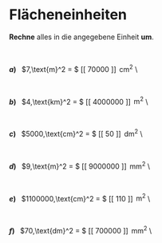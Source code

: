 <!--
version:  0.0.1

language: de

@style
input {
    text-align: center;
}

.flex-container {
    display: flex;
    flex-wrap: wrap;
    align-items: stretch;
    gap: 20px;
}

.flex-child {
    flex: 1;
    min-width: 350px;
    margin-right: 20px;
}

@media (max-width: 400px) {
    .flex-child {
        flex: 100%;
        margin-right: 0;
    }
}
@end

formula: \carry   \textcolor{red}{\scriptsize #1}
formula: \digit   \rlap{\carry{#1}}\phantom{#2}#2
formula: \permil  \text{‰}

import: https://raw.githubusercontent.com/LiaTemplates/Tikz-Jax/main/README.md

script: https://cdn.jsdelivr.net/gh/LiaTemplates/Tikz-Jax@main/dist/index.js


tags: Einheiten, Länge, Fläche, leicht, sehr niedrig, Angeben

comment: Rechne die Flächeneinheit richtig um.

author: Martin Lommatzsch

-->




# Flächeneinheiten


**Rechne** alles in die angegebene Einheit **um**.

<br>


<section class="flex-container">

<div class="flex-child">

__$a)\;\;$__ $7\,\text{m}^2 = $ [[  70000  ]] $\,\text{cm}^2$ \

</div>
<br>
<div class="flex-child">

__$b)\;\;$__ $4\,\text{km}^2 = $ [[ 4000000 ]] $\,\text{m}^2$ \

</div>
<br>
<div class="flex-child">

__$c)\;\;$__ $5000\,\text{cm}^2 = $ [[    50   ]] $\,\text{dm}^2$ \

</div>
<br>
<div class="flex-child">

__$d)\;\;$__ $9\,\text{m}^2 = $ [[ 9000000 ]] $\,\text{mm}^2$ \

</div>
<br>
<div class="flex-child">

__$e)\;\;$__ $1100000\,\text{cm}^2 = $ [[   110   ]] $\,\text{m}^2$ \

</div>
<br>
<div class="flex-child">

__$f)\;\;$__ $70\,\text{dm}^2 = $ [[ 700000  ]] $\,\text{mm}^2$ \

</div>


</section>

<br>
<br>
<br>
<br>
<br>